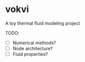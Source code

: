 # vokvi
A toy thermal fluid modeling project

TODO:

- [ ] Numerical methods?
- [ ] Node architecture?
- [ ] Fluid properties?
